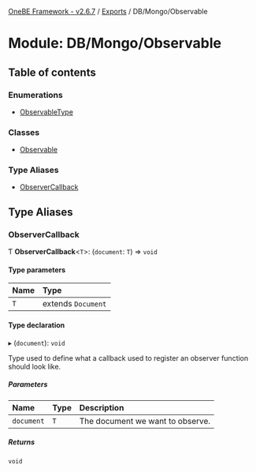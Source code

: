 [OneBE Framework - v2.6.7](../README.md) / [Exports](../modules.md) / DB/Mongo/Observable

# Module: DB/Mongo/Observable

## Table of contents

### Enumerations

- [ObservableType](../enums/DB_Mongo_Observable.ObservableType.md)

### Classes

- [Observable](../classes/DB_Mongo_Observable.Observable.md)

### Type Aliases

- [ObserverCallback](DB_Mongo_Observable.md#observercallback)

## Type Aliases

### ObserverCallback

Ƭ **ObserverCallback**<`T`\>: (`document`: `T`) => `void`

#### Type parameters

| Name | Type |
| :------ | :------ |
| `T` | extends `Document` |

#### Type declaration

▸ (`document`): `void`

Type used to define what a callback used to register an observer function should look like.

##### Parameters

| Name | Type | Description |
| :------ | :------ | :------ |
| `document` | `T` | The document we want to observe. |

##### Returns

`void`
